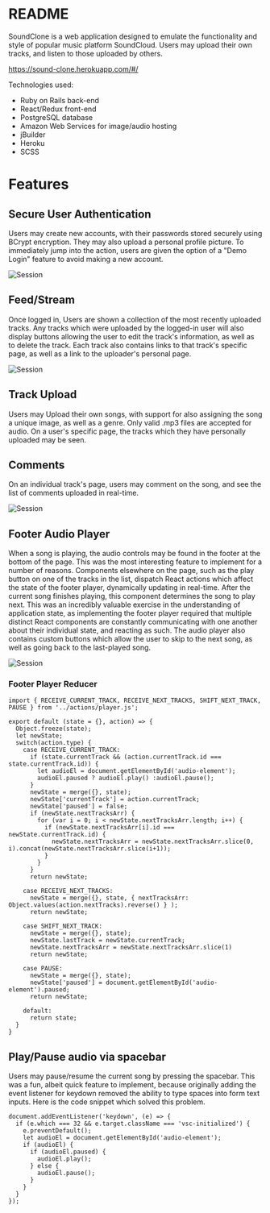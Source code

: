 # README

SoundClone is a web application designed to emulate the functionality and style of popular
music platform SoundCloud.  Users may upload their own tracks, and listen to those uploaded by others.

https://sound-clone.herokuapp.com/#/

Technologies used:
  * Ruby on Rails back-end
  * React/Redux front-end
  * PostgreSQL database
  * Amazon Web Services for image/audio hosting
  * jBuilder
  * Heroku
  * SCSS

# Features

## Secure User Authentication

Users may create new accounts, with their passwords stored securely using BCrypt encryption.  They may also upload
a personal profile picture.  To immediately jump into the action, users are given the option of a "Demo Login" feature
to avoid making a new account.

![Session](https://i.imgur.com/ysRAeQ0.jpg)

## Feed/Stream

Once logged in, Users are shown a collection of the most recently uploaded tracks.  Any tracks which
were uploaded by the logged-in user will also display buttons allowing the user to edit the track's information,
as well as to delete the track.  Each track also contains links to that track's specific page, as well as a link
to the uploader's personal page.

![Session](https://i.imgur.com/eNH6pLc.png)

## Track Upload

Users may Upload their own songs, with support for also assigning the song a unique image, as well as a genre.
Only valid .mp3 files are accepted for audio.  On a user's specific page, the tracks which they have personally
uploaded may be seen.

## Comments

On an individual track's page, users may comment on the song, and see the list of comments uploaded in
real-time.  

![Session](https://i.imgur.com/wxF7l7p.jpg)

## Footer Audio Player

When a song is playing, the audio controls may be found in the footer at the bottom of the page.  This was the
most interesting feature to implement for a number of reasons.  Components elsewhere on the page, such as the play button
on one of the tracks in the list, dispatch React actions which affect the state of the footer player, dynamically
updating in real-time.  After the current song finishes playing, this component determines the song to play next.
This was an incredibly valuable exercise in the understanding of application state, as implementing
the footer player required that multiple distinct React components are constantly communicating with one another about
their individual state, and reacting as such.  The audio player also contains custom buttons which allow the user to skip
to the next song, as well as going back to the last-played song.

![Session](https://i.imgur.com/hmpKA7s.png)

### Footer Player Reducer

```
import { RECEIVE_CURRENT_TRACK, RECEIVE_NEXT_TRACKS, SHIFT_NEXT_TRACK, PAUSE } from '../actions/player.js';

export default (state = {}, action) => {
  Object.freeze(state);
  let newState;
  switch(action.type) {
    case RECEIVE_CURRENT_TRACK:
      if (state.currentTrack && (action.currentTrack.id === state.currentTrack.id)) {
        let audioEl = document.getElementById('audio-element');
        audioEl.paused ? audioEl.play() :audioEl.pause();
      }
      newState = merge({}, state);
      newState['currentTrack'] = action.currentTrack;
      newState['paused'] = false;
      if (newState.nextTracksArr) {
        for (var i = 0; i < newState.nextTracksArr.length; i++) {
          if (newState.nextTracksArr[i].id === newState.currentTrack.id) {
            newState.nextTracksArr = newState.nextTracksArr.slice(0, i).concat(newState.nextTracksArr.slice(i+1));
          }
        }
      }
      return newState;

    case RECEIVE_NEXT_TRACKS:
      newState = merge({}, state, { nextTracksArr: Object.values(action.nextTracks).reverse() } );
      return newState;

    case SHIFT_NEXT_TRACK:
      newState = merge({}, state);
      newState.lastTrack = newState.currentTrack;
      newState.nextTracksArr = newState.nextTracksArr.slice(1)
      return newState;

    case PAUSE:
      newState = merge({}, state);
      newState['paused'] = document.getElementById('audio-element').paused;
      return newState;

    default:
      return state;
  }
}
```

## Play/Pause audio via spacebar

Users may pause/resume the current song by pressing the spacebar.  This was a fun, albeit
quick feature to implement, because originally adding the event listener for keydown removed
the ability to type spaces into form text inputs.  Here is the code snippet which solved this problem.

```
document.addEventListener('keydown', (e) => {
  if (e.which === 32 && e.target.className === 'vsc-initialized') {
    e.preventDefault();
    let audioEl = document.getElementById('audio-element');
    if (audioEl) {
      if (audioEl.paused) {
        audioEl.play();
      } else {
        audioEl.pause();
      }
    }
  }
});

```
